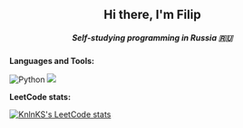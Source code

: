 <h2 align="center">Hi there, I'm Filip</h2>
<h5 align="center">Self-studying programming in Russia 🇷🇺</h5>

**Languages and Tools:**
<p>
<img src='https://img.shields.io/badge/python-3670A0?style=for-the-badge&logo=python&logoColor=ffdd54' alt='Python'/>
<img src='https://img.shields.io/badge/pycharm-143?style=for-the-badge&logo=pycharm&logoColor=black&color=black&labelColor=green'/>
<p/>
  
**LeetCode stats:**

[![KnlnKS's LeetCode stats](https://leetcode-stats-six.vercel.app/api?username=madushandhanushka)](https://github.com/madushadhanushka/github-readme)
<!--
**MyLord916/MyLord916** is a ✨ _special_ ✨ repository because its `README.md` (this file) appears on your GitHub profile.

Here are some ideas to get you started:

- 🔭 I’m currently working on ...
- 🌱 I’m currently learning ...
- 👯 I’m looking to collaborate on ...
- 🤔 I’m looking for help with ...
- 💬 Ask me about ...
- 📫 How to reach me: ...
- 😄 Pronouns: ...
- ⚡ Fun fact: ...
-->
